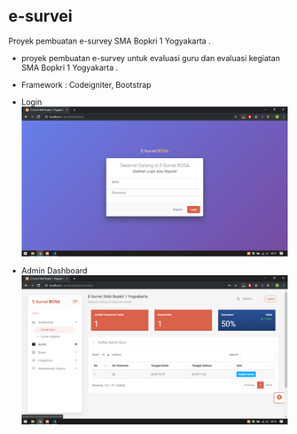 # e-survei
Proyek pembuatan e-survey SMA Bopkri 1 Yogyakarta
.
- proyek pembuatan e-survey untuk evaluasi guru dan evaluasi kegiatan SMA Bopkri 1 Yogyakarta
.
- Framework : Codeigniter, Bootstrap

- Login
![alt text](img/ss1.png)

- Admin Dashboard
![alt text](img/ss2.png)